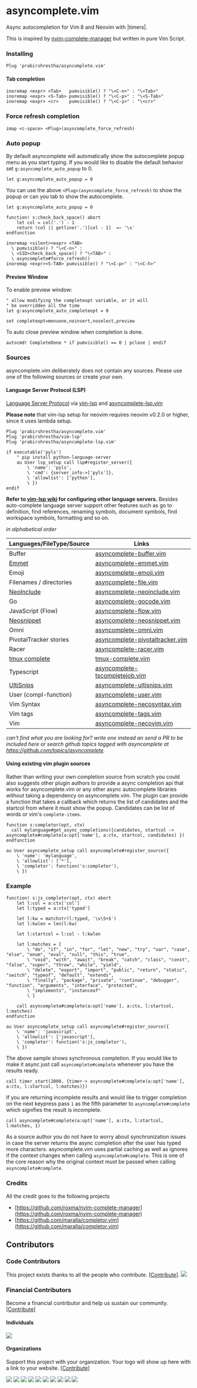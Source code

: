 asyncomplete.vim
================

Async autocompletion for Vim 8 and Neovim with |timers|.

This is inspired by [nvim-complete-manager](https://github.com/roxma/nvim-complete-manager) but written
in pure Vim Script.

### Installing

```viml
Plug 'prabirshrestha/asyncomplete.vim'
```

#### Tab completion

```vim
inoremap <expr> <Tab>   pumvisible() ? "\<C-n>" : "\<Tab>"
inoremap <expr> <S-Tab> pumvisible() ? "\<C-p>" : "\<S-Tab>"
inoremap <expr> <cr>    pumvisible() ? "\<C-y>" : "\<cr>"
```

### Force refresh completion

```vim
imap <c-space> <Plug>(asyncomplete_force_refresh)
```

### Auto popup
By default asyncomplete will automatically show the autocomplete popup menu as you start typing.
If you would like to disable the default behavior set `g:asyncomplete_auto_popup` to 0.

```vim
let g:asyncomplete_auto_popup = 0
```

You can use the above `<Plug>(asyncomplete_force_refresh)` to show the popup
or can you tab to show the autocomplete.

```vim
let g:asyncomplete_auto_popup = 0

function! s:check_back_space() abort
    let col = col('.') - 1
    return !col || getline('.')[col - 1]  =~ '\s'
endfunction

inoremap <silent><expr> <TAB>
  \ pumvisible() ? "\<C-n>" :
  \ <SID>check_back_space() ? "\<TAB>" :
  \ asyncomplete#force_refresh()
inoremap <expr><S-TAB> pumvisible() ? "\<C-p>" : "\<C-h>"
```

#### Preview Window

To enable preview window:

```vim
" allow modifying the completeopt variable, or it will
" be overridden all the time
let g:asyncomplete_auto_completeopt = 0

set completeopt=menuone,noinsert,noselect,preview
```

To auto close preview window when completion is done.

```vim
autocmd! CompleteDone * if pumvisible() == 0 | pclose | endif
```

### Sources

asyncomplete.vim deliberately does not contain any sources. Please use one of the following sources or create your own.

#### Language Server Protocol (LSP)
[Language Server Protocol](https://github.com/Microsoft/language-server-protocol) via [vim-lsp](https://github.com/prabirshrestha/vim-lsp) and [asyncomplete-lsp.vim](https://github.com/prabirshrestha/asyncomplete-lsp.vim)

**Please note** that vim-lsp setup for neovim requires neovim v0.2.0 or higher, since it uses lambda setup.

```vim
Plug 'prabirshrestha/asyncomplete.vim'
Plug 'prabirshrestha/vim-lsp'
Plug 'prabirshrestha/asyncomplete-lsp.vim'

if executable('pyls')
    " pip install python-language-server
    au User lsp_setup call lsp#register_server({
        \ 'name': 'pyls',
        \ 'cmd': {server_info->['pyls']},
        \ 'allowlist': ['python'],
        \ })
endif
```

**Refer to [vim-lsp wiki](https://github.com/prabirshrestha/vim-lsp/wiki/Servers) for configuring other language servers.** Besides auto-complete language server support other features such as go to definition, find references, renaming symbols, document symbols, find workspace symbols, formatting and so on.

*in alphabetical order*

| Languages/FileType/Source     | Links                                                                                              |
|-------------------------------|----------------------------------------------------------------------------------------------------|
| Buffer                        | [asyncomplete-buffer.vim](https://github.com/prabirshrestha/asyncomplete-buffer.vim)               |
| [Emmet][emmet-vim]            | [asyncomplete-emmet.vim](https://github.com/prabirshrestha/asyncomplete-emmet.vim)                 |
| Emoji                         | [asyncomplete-emoji.vim](https://github.com/prabirshrestha/asyncomplete-emoji.vim)                 |
| Filenames / directories       | [asyncomplete-file.vim](https://github.com/prabirshrestha/asyncomplete-file.vim)                   |
| [NeoInclude][neoinclude]      | [asyncomplete-neoinclude.vim](https://github.com/kyouryuukunn/asyncomplete-neoinclude.vim)         |
| Go                            | [asyncomplete-gocode.vim](https://github.com/prabirshrestha/asyncomplete-gocode.vim)               |
| JavaScript (Flow)             | [asyncomplete-flow.vim](https://github.com/prabirshrestha/asyncomplete-flow.vim)                   |
| [Neosnippet][neosnippet]      | [asyncomplete-neosnippet.vim](https://github.com/prabirshrestha/asyncomplete-neosnippet.vim)       |
| Omni                          | [asyncomplete-omni.vim](https://github.com/yami-beta/asyncomplete-omni.vim)                        |
| PivotalTracker stories        | [asyncomplete-pivotaltracker.vim](https://github.com/hauleth/asyncomplete-pivotaltracker.vim)      |
| Racer                         | [asyncomplete-racer.vim](https://github.com/keremc/asyncomplete-racer.vim)                         |
| [tmux complete][tmuxcomplete] | [tmux-complete.vim][tmuxcomplete]                                                                  |
| Typescript                    | [asyncomplete-tscompletejob.vim](https://github.com/prabirshrestha/asyncomplete-tscompletejob.vim) |
| [UltiSnips][ultisnips]        | [asyncomplete-ultisnips.vim](https://github.com/prabirshrestha/asyncomplete-ultisnips.vim)         |
| User (compl-function)         | [asyncomplete-user.vim](https://github.com/jsit/asyncomplete-user.vim)                             |
| Vim Syntax                    | [asyncomplete-necosyntax.vim](https://github.com/prabirshrestha/asyncomplete-necosyntax.vim)       |
| Vim tags                      | [asyncomplete-tags.vim](https://github.com/prabirshrestha/asyncomplete-tags.vim)                   |
| Vim                           | [asyncomplete-necovim.vim](https://github.com/prabirshrestha/asyncomplete-necovim.vim)             |

[emmet-vim]:    https://github.com/mattn/emmet-vim
[neosnippet]:   https://github.com/Shougo/neosnippet.vim
[neoinclude]:   https://github.com/Shougo/neoinclude.vim
[tmuxcomplete]: https://github.com/wellle/tmux-complete.vim
[ultisnips]:    https://github.com/SirVer/ultisnips

*can't find what you are looking for? write one instead an send a PR to be included here or search github topics tagged with asyncomplete at https://github.com/topics/asyncomplete.*

#### Using existing vim plugin sources

Rather than writing your own completion source from scratch you could also suggests other plugin authors to provide a async completion api that works for asyncomplete.vim or any other async autocomplete libraries without taking a dependency on asyncomplete.vim. The plugin can provide a function that takes a callback which returns the list of candidates and the startcol from where it must show the popup. Candidates can be list of words or vim's `complete-items`.

```vim
function s:completor(opt, ctx)
  call mylanguage#get_async_completions({candidates, startcol -> asyncomplete#complete(a:opt['name'], a:ctx, startcol, candidates) })
endfunction

au User asyncomplete_setup call asyncomplete#register_source({
    \ 'name': 'mylanguage',
    \ 'allowlist': ['*'],
    \ 'completor': function('s:completor'),
    \ })
```

### Example

```vim
function! s:js_completor(opt, ctx) abort
    let l:col = a:ctx['col']
    let l:typed = a:ctx['typed']

    let l:kw = matchstr(l:typed, '\v\S+$')
    let l:kwlen = len(l:kw)

    let l:startcol = l:col - l:kwlen

    let l:matches = [
        \ "do", "if", "in", "for", "let", "new", "try", "var", "case", "else", "enum", "eval", "null", "this", "true",
        \ "void", "with", "await", "break", "catch", "class", "const", "false", "super", "throw", "while", "yield",
        \ "delete", "export", "import", "public", "return", "static", "switch", "typeof", "default", "extends",
        \ "finally", "package", "private", "continue", "debugger", "function", "arguments", "interface", "protected",
        \ "implements", "instanceof"
        \ ]

    call asyncomplete#complete(a:opt['name'], a:ctx, l:startcol, l:matches)
endfunction

au User asyncomplete_setup call asyncomplete#register_source({
    \ 'name': 'javascript',
    \ 'allowlist': ['javascript'],
    \ 'completor': function('s:js_completor'),
    \ })
```

The above sample shows synchronous completion. If you would like to make it async just call `asyncomplete#complete` whenever you have the results ready.

```vim
call timer_start(2000, {timer-> asyncomplete#complete(a:opt['name'], a:ctx, l:startcol, l:matches)})
```

If you are returning incomplete results and would like to trigger completion on the next keypress pass `1` as the fifth parameter to `asyncomplete#complete`
which signifies the result is incomplete.

```vim
call asyncomplete#complete(a:opt['name'], a:ctx, l:startcol, l:matches, 1)
```

As a source author you do not have to worry about synchronization issues in case the server returns the async completion after the user has typed more
characters. asyncomplete.vim uses partial caching as well as ignores if the context changes when calling `asyncomplete#complete`.
This is one of the core reason why the original context must be passed when calling `asyncomplete#complete`.

### Credits
All the credit goes to the following projects
* [https://github.com/roxma/nvim-complete-manager](https://github.com/roxma/nvim-complete-manager)
* [https://github.com/maralla/completor.vim](https://github.com/maralla/completor.vim)

## Contributors

### Code Contributors

This project exists thanks to all the people who contribute. [[Contribute](CONTRIBUTING.md)].
<a href="https://github.com/prabirshrestha/asyncomplete.vim/graphs/contributors"><img src="https://opencollective.com/asyncomplete/contributors.svg?width=890&button=false" /></a>

### Financial Contributors

Become a financial contributor and help us sustain our community. [[Contribute](https://opencollective.com/asyncomplete/contribute)]

#### Individuals

<a href="https://opencollective.com/asyncomplete"><img src="https://opencollective.com/asyncomplete/individuals.svg?width=890"></a>

#### Organizations

Support this project with your organization. Your logo will show up here with a link to your website. [[Contribute](https://opencollective.com/asyncomplete/contribute)]

<a href="https://opencollective.com/asyncomplete/organization/0/website"><img src="https://opencollective.com/asyncomplete/organization/0/avatar.svg"></a>
<a href="https://opencollective.com/asyncomplete/organization/1/website"><img src="https://opencollective.com/asyncomplete/organization/1/avatar.svg"></a>
<a href="https://opencollective.com/asyncomplete/organization/2/website"><img src="https://opencollective.com/asyncomplete/organization/2/avatar.svg"></a>
<a href="https://opencollective.com/asyncomplete/organization/3/website"><img src="https://opencollective.com/asyncomplete/organization/3/avatar.svg"></a>
<a href="https://opencollective.com/asyncomplete/organization/4/website"><img src="https://opencollective.com/asyncomplete/organization/4/avatar.svg"></a>
<a href="https://opencollective.com/asyncomplete/organization/5/website"><img src="https://opencollective.com/asyncomplete/organization/5/avatar.svg"></a>
<a href="https://opencollective.com/asyncomplete/organization/6/website"><img src="https://opencollective.com/asyncomplete/organization/6/avatar.svg"></a>
<a href="https://opencollective.com/asyncomplete/organization/7/website"><img src="https://opencollective.com/asyncomplete/organization/7/avatar.svg"></a>
<a href="https://opencollective.com/asyncomplete/organization/8/website"><img src="https://opencollective.com/asyncomplete/organization/8/avatar.svg"></a>
<a href="https://opencollective.com/asyncomplete/organization/9/website"><img src="https://opencollective.com/asyncomplete/organization/9/avatar.svg"></a>
